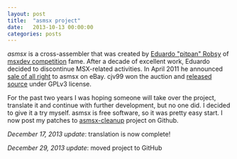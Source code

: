 ```yaml
---
layout: post
title:  "asmsx project"
date:   2013-10-13 00:00:00
categories: posts
---
```


*asmsx* is a cross-assembler that was created by [Eduardo "pitpan" Robsy][] of [msxdev competition][] fame.
After a decade of excellent work, Eduardo decided to discontinue MSX-related activities.
In April 2011 he announced [sale of all right][] to asmsx on eBay.
cjv99 won the auction and [released source][] under GPLv3 license.

For the past two years I was hoping someone will take over the project, translate it and continue with further development, but no one did.
I decided to give it a try myself. asmsx is free software, so it was pretty easy start.
I now post my patches to [asmsx-cleanup][] project on Github.

_December 17, 2013 update_: translation is now complete!

_December 29, 2013 update_: moved project to GitHub

[asmsx-cleanup]: https://github.com/oboroc/asmsx-cleanup/
"asmsx-cleanup GitHub project page"

[Eduardo "pitpan" Robsy]: https://twitter.com/EduRobsy
"Edu's twitter"

[msxdev competition]: http://karoshi.auic.es/index.php#7
"Karoshi forum section"

[sale of all right]: http://karoshi.auic.es/index.php?topic=1976.msg24901#msg24901
"Karoshi forum post"

[released source]: http://karoshi.auic.es/index.php?topic=2110.msg25996#msg25996
"Karoshi forum post"
